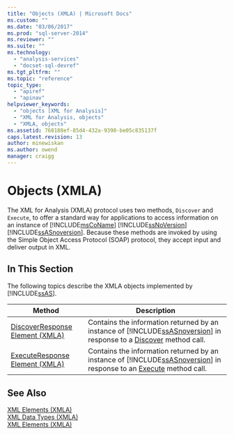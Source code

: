 ```yaml
---
title: "Objects (XMLA) | Microsoft Docs"
ms.custom: ""
ms.date: "03/06/2017"
ms.prod: "sql-server-2014"
ms.reviewer: ""
ms.suite: ""
ms.technology: 
  - "analysis-services"
  - "docset-sql-devref"
ms.tgt_pltfrm: ""
ms.topic: "reference"
topic_type: 
  - "apiref"
  - "apinav"
helpviewer_keywords: 
  - "objects [XML for Analysis]"
  - "XML for Analysis, objects"
  - "XMLA, objects"
ms.assetid: 768188ef-85d4-432a-9390-be05c835137f
caps.latest.revision: 13
author: minewiskan
ms.author: owend
manager: craigg
---
```

# Objects (XMLA)
  The XML for Analysis (XMLA) protocol uses two methods, `Discover` and `Execute`, to offer a standard way for applications to access information on an instance of [!INCLUDE[msCoName](../../includes/msconame-md.md)] [!INCLUDE[ssNoVersion](../../includes/ssnoversion-md.md)] [!INCLUDE[ssASnoversion](../../includes/ssasnoversion-md.md)]. Because these methods are invoked by using the Simple Object Access Protocol (SOAP) protocol, they accept input and deliver output in XML.  
  
## In This Section  
 The following topics describe the XMLA objects implemented by [!INCLUDE[ssAS](../../includes/ssas-md.md)].  
  
|Method|Description|  
|------------|-----------------|  
|[DiscoverResponse Element &#40;XMLA&#41;](xml-elements-objects-discoverresponse.md)|Contains the information returned by an instance of [!INCLUDE[ssASnoversion](../../includes/ssasnoversion-md.md)] in response to a [Discover](xml-elements-methods-discover.md) method call.|  
|[ExecuteResponse Element &#40;XMLA&#41;](xml-elements-objects-executeresponse.md)|Contains the information returned by an instance of [!INCLUDE[ssASnoversion](../../includes/ssasnoversion-md.md)] in response to an [Execute](xml-elements-methods-execute.md) method call.|  
  
## See Also  
 [XML Elements &#40;XMLA&#41;](../dev-guide/xml-elements-xmla.md)   
 [XML Data Types &#40;XMLA&#41;](xml-data-types/xml-data-types-xmla.md)   
 [XML Elements &#40;XMLA&#41;](../dev-guide/xml-elements-xmla.md)  
  
  

